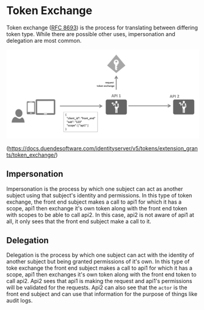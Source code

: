 # Token Exchange

Token exchange ([RFC 8693](https://datatracker.ietf.org/doc/html/rfc8693)) is the process for translating between differing token type.  While there are possible other uses, impersonation and delegation are most common.

![Token Exchange](images/token_exchange.png)

(<https://docs.duendesoftware.com/identityserver/v5/tokens/extension_grants/token_exchange/>)

## Impersonation

Impersonation is the process by which one subject can act as another subject using that subject's identity and permissions.  In this type of token exchange, the front end subject makes a call to api1 for which it has a scope, api1 then exchange it's own token along with the front end token with scopes to be able to call api2.  In this case, api2 is not aware of api1 at all, it only sees that the front end subject make a call to it.

## Delegation

Delegation is the process by which one subject can act with the identity of another subject but being granted permissions of it's own.  In this type of toke exchange the front end subject makes a call to api1 for which it has a scope, api1 then exchanges it's own token along with the front end token to call api2.  Api2 sees that api1 is making the request and api1's permissions will be validated for the requests.  Api2 can also see that the `actor` is the front end subject and can use that information for the purpose of things like audit logs.
